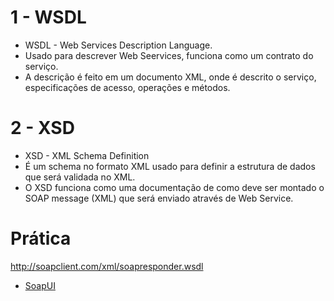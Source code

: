 # 1 - WSDL

- WSDL - Web Services Description Language.
- Usado para descrever Web Seervices, funciona como um contrato do serviço.
- A descrição é feito em um documento XML, onde é descrito o serviço, especificações de acesso, operações e métodos.

# 2 - XSD

- XSD - XML Schema Definition
- É um schema no formato XML usado para definir a estrutura de dados que será validada no XML.
- O XSD funciona como uma documentação de como deve ser montado o SOAP message (XML) que será enviado através de Web Service.

# Prática

http://soapclient.com/xml/soapresponder.wsdl

- [SoapUI](https://www.soapui.org)
